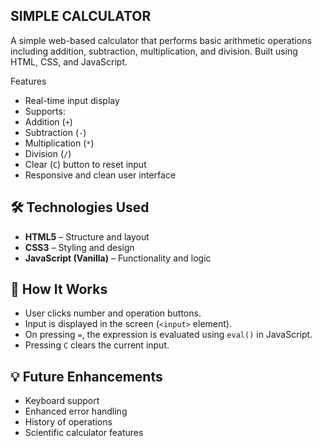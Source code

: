 ## SIMPLE CALCULATOR
A simple web-based calculator that performs basic arithmetic operations including addition, subtraction, multiplication, and division. Built using HTML, CSS, and JavaScript.

Features

- Real-time input display
- Supports:
- Addition (`+`)
- Subtraction (`-`)
- Multiplication (`*`)
- Division (`/`)
- Clear (`C`) button to reset input
- Responsive and clean user interface


## 🛠 Technologies Used

- **HTML5** – Structure and layout
- **CSS3** – Styling and design
- **JavaScript (Vanilla)** – Functionality and logic

  


## 🧠 How It Works

- User clicks number and operation buttons.
- Input is displayed in the screen (`<input>` element).
- On pressing `=`, the expression is evaluated using `eval()` in JavaScript.
- Pressing `C` clears the current input.



## 💡 Future Enhancements

- Keyboard support
- Enhanced error handling
- History of operations
- Scientific calculator features





